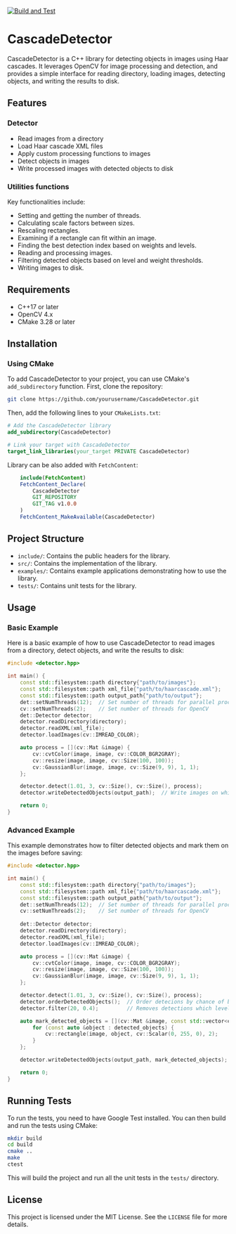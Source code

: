 [![Build and Test](https://github.com/caffik/cascadeDetector/actions/workflows/build_test.yml/badge.svg)](https://github.com/caffik/cascadeDetector/actions/workflows/build_test.yml)

# CascadeDetector

CascadeDetector is a C++ library for detecting objects in images using Haar cascades. It leverages OpenCV for image
processing and detection, and provides a simple interface for reading directory, loading images, detecting objects,
and writing the results to disk.

## Features

### Detector

- Read images from a directory
- Load Haar cascade XML files
- Apply custom processing functions to images
- Detect objects in images
- Write processed images with detected objects to disk

### Utilities functions

Key functionalities include:

- Setting and getting the number of threads.
- Calculating scale factors between sizes.
- Rescaling rectangles.
- Examining if a rectangle can fit within an image.
- Finding the best detection index based on weights and levels.
- Reading and processing images.
- Filtering detected objects based on level and weight thresholds.
- Writing images to disk.

## Requirements

- C++17 or later
- OpenCV 4.x
- CMake 3.28 or later

## Installation

### Using CMake

To add CascadeDetector to your project, you can use CMake's `add_subdirectory` function. First, clone the repository:

```sh
git clone https://github.com/yourusername/CascadeDetector.git
```

Then, add the following lines to your `CMakeLists.txt`:

```cmake
# Add the CascadeDetector library
add_subdirectory(CascadeDetector)

# Link your target with CascadeDetector
target_link_libraries(your_target PRIVATE CascadeDetector)
```

Library can be also added with `FetchContent`:

```cmake
    include(FetchContent)
    FetchContent_Declare(
        CascadeDetector
        GIT_REPOSITORY
        GIT_TAG v1.0.0
    )
    FetchContent_MakeAvailable(CascadeDetector)
```

## Project Structure

- `include/`: Contains the public headers for the library.
- `src/`: Contains the implementation of the library.
- `examples/`: Contains example applications demonstrating how to use the library.
- `tests/`: Contains unit tests for the library.

## Usage

### Basic Example

Here is a basic example of how to use CascadeDetector to read images from a directory, detect objects, and write the
results to disk:

```cpp
#include <detector.hpp>

int main() {
    const std::filesystem::path directory{"path/to/images"};
    const std::filesystem::path xml_file{"path/to/haarcascade.xml"};
    const std::filesystem::path output_path{"path/to/output"};
    det::setNumThreads(12);  // Set number of threads for parallel processing
    cv::setNumThreads(2);    // Set number of threads for OpenCV
    det::Detector detector;
    detector.readDirectory(directory);
    detector.readXML(xml_file);
    detector.loadImages(cv::IMREAD_COLOR);

    auto process = [](cv::Mat &image) {
        cv::cvtColor(image, image, cv::COLOR_BGR2GRAY);
        cv::resize(image, image, cv::Size(100, 100));
        cv::GaussianBlur(image, image, cv::Size(9, 9), 1, 1);
    };

    detector.detect(1.01, 3, cv::Size(), cv::Size(), process);
    detector.writeDetectedObjects(output_path);  // Write images on which objects have been detected

    return 0;
}
```

### Advanced Example

This example demonstrates how to filter detected objects and mark them on the images before saving:

```cpp
#include <detector.hpp>

int main() {
    const std::filesystem::path directory{"path/to/images"};
    const std::filesystem::path xml_file{"path/to/haarcascade.xml"};
    const std::filesystem::path output_path{"path/to/output"};
    det::setNumThreads(12);  // Set number of threads for parallel processing
    cv::setNumThreads(2);    // Set number of threads for OpenCV
    
    det::Detector detector;
    detector.readDirectory(directory);
    detector.readXML(xml_file);
    detector.loadImages(cv::IMREAD_COLOR);

    auto process = [](cv::Mat &image) {
        cv::cvtColor(image, image, cv::COLOR_BGR2GRAY);
        cv::resize(image, image, cv::Size(100, 100));
        cv::GaussianBlur(image, image, cv::Size(9, 9), 1, 1);
    };

    detector.detect(1.01, 3, cv::Size(), cv::Size(), process);
    detector.orderDetectedObjects();  // Order detecions by chance of being correct
    detector.filter(20, 0.4);         // Removes detections which level is below 20 and weight is below 0.4

    auto mark_detected_objects = [](cv::Mat &image, const std::vector<cv::Rect> &detected_objects) {
        for (const auto &object : detected_objects) {
            cv::rectangle(image, object, cv::Scalar(0, 255, 0), 2);
        }
    };

    detector.writeDetectedObjects(output_path, mark_detected_objects);

    return 0;
}
```

## Running Tests

To run the tests, you need to have Google Test installed. You can then build and run the tests using CMake:

```sh
mkdir build
cd build
cmake ..
make
ctest
```

This will build the project and run all the unit tests in the `tests/` directory.

## License

This project is licensed under the MIT License. See the `LICENSE` file for more details.
